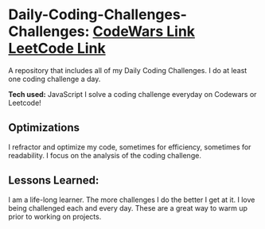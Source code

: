 # Daily-Coding-Challenges- Challenges: [CodeWars Link](https://www.codewars.com/users/adrieason) [LeetCode Link](https://leetcode.com/adrianname/)

A repository that includes all of my Daily Coding Challenges.  I do at least one coding challenge a day.  

**Tech used:** JavaScript
I solve a coding challenge everyday on Codewars or Leetcode!

## Optimizations
I refractor and optimize my code, sometimes for efficiency, sometimes for readability. I focus on the analysis of the coding challenge. 

## Lessons Learned:
I am a life-long learner. The more challenges I do the better I get at it. I love being challenged each and every day. These are a great way to warm up prior to working on projects. 
